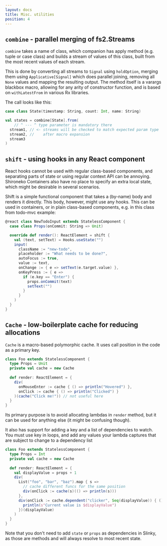 ```yaml
---
layout: docs
title: Misc. utilities
position: 4
---
```


## `combine` - parallel merging of fs2.Streams
`combine` takes a name of class, which companion has apply
method (e.g. tuple or case class) and builds a stream of values
of this class, built from the most recent values of each stream.

This is done by converting all streams to `Signal` using `holdOption`,
merging them using `Applicative[Signal]` which does parallel joining,
removing all `None` values and mapping the resulting output. The method
itself is a varargs blackbox macro, allowing for any arity of
constructor function, and is based on `withLatestFrom` in various Rx
libraries.

The call looks like this:
```scala
case class State(timestamp: String, count: Int, name: String)

val states = combine[State].from(
    // ^ --- ^ type parameter is mandatory there
  stream1, // <- streams will be checked to match expected param type
  stream2, //    after macro expansion
  stream3
)
```

## `shift` - using hooks in any React component
React hooks cannot be used with regular class-based components, and
separating parts of state or using regular context API can be annoying.
Shironeko Containers also have no place to specify an extra local state,
which might be desirable in several scenarios.

Shift is a simple functional component that takes a (by-name) body
and renders it directly. This body, however, might use any hooks. This
can be used in containers, or in plain class-based components, e.g.
in this class from todo-mvc example:
```scala
@react class NewTodoInput extends StatelessComponent {
  case class Props(onCommit: String => Unit)

  override def render(): ReactElement = shift {
    val (text, setText) = Hooks.useState("")
    input(
      className := "new-todo",
      placeholder := "What needs to be done?",
      autoFocus := true,
      value := text,
      onChange := { e => setText(e.target.value) },
      onKeyPress := { e =>
        if (e.key == "Enter") {
          props.onCommit(text)
          setText("")
        }
      }
    )
  }
}
```

## `Cache` - low-boilerplate cache for reducing allocations

`Cache` is a macro-based polymorphic cache. It uses
call position in the code as a primary key.

<!--TODO check inference-->
```scala
class Foo extends StatelessComponent { 
  type Props = Unit
  private val cache = new Cache
  
  def render: ReactElement = {
    div(
      onMouseEnter := cache { () => println("Hovered") },
      onClick := cache { () => println("Clicked") }
    )(cache("Click me!")) // not useful here
  }
}
```

Its primary purpose is to avoid allocating lambdas in `render`
method, but it can be used for anything else (it might be confusing
though).

It also has support for adding a key and a list of dependencies to
watch. You must use key in loops, and add any values your lambda
captures that are subject to change to a dependency list

```scala
class Foo extends StatelessComponent { 
  type Props = Int
  private val cache = new Cache
  
  def render: ReactElement = {
    val displayValue = props + 1
    div(
      List("foo", "bar", "baz").map { s =>
        // cache different funcs for the same position
        div(onClick := cache(s)(() => println(s)))
      },
      div(onClick := cache.dependent("clicker", Seq(displayValue)) { () =>
        println(s"Current value is $displayValue")
      })(displayValue)
    )
  }
}
```
Note that you don't need to add `state` or `props` as dependencies in
Slinky, as those are methods and will always resolve to most recent state.
